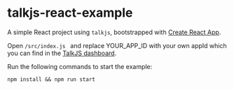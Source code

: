 # talkjs-react-example

A simple React project using `talkjs`, bootstrapped with [Create React App](https://github.com/facebookincubator/create-react-app).

Open `/src/index.js ` and replace YOUR_APP_ID with your own appId which you can find in the [TalkJS dashboard](https://talkjs.com/dashboard).

Run the following commands to start the example:
```
npm install && npm run start

```
